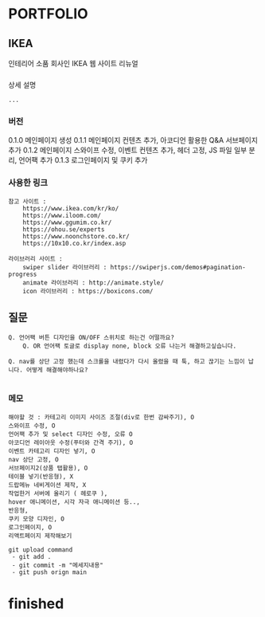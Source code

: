 # PORTFOLIO
## IKEA 
인테리어 소품 회사인 IKEA 웹 사이트 리뉴얼

### 
상세 설명
```
...

```
### 버전
0.1.0 메인페이지 생성
0.1.1 메인페이지 컨텐츠 추가, 아코디언 활용한 Q&A 서브페이지 추가
0.1.2 메인페이지 스와이프 수정, 이벤트 컨텐츠 추가, 헤더 고정, JS 파일 일부 분리, 언어팩 추가
0.1.3 로그인페이지 및 쿠키 추가

### 사용한 링크 

```
참고 사이트 :
    https://www.ikea.com/kr/ko/
    https://www.iloom.com/
    https://www.ggumim.co.kr/
    https://ohou.se/experts
    https://www.noonchstore.co.kr/
    https://10x10.co.kr/index.asp

라이브러리 사이트 :
    swiper slider 라이브러리 : https://swiperjs.com/demos#pagination-progress
    animate 라이브러리 : http://animate.style/
    icon 라이브러리 : https://boxicons.com/

```

## 질문
```
Q. 언어팩 버튼 디자인을 ON/OFF 스위치로 하는건 어떨까요?
    Q. OR 언어팩 토글로 display none, block 오류 나는거 해결하고싶습니다.

Q. nav를 상단 고정 했는데 스크롤을 내렸다가 다시 올렸을 때 툭, 하고 끊기는 느낌이 납니다. 어떻게 해결해야하나요?


```

### 메모
```
해야할 것 : 카테고리 이미지 사이즈 조절(div로 한번 감싸주기), O
스와이프 수정, O
언어팩 추가 및 select 디자인 수정, 오류 O
아코디언 레이아웃 수정(푸터와 간격 주기), O
이벤트 카테고리 디자인 넣기, O
nav 상단 고정, O
서브페이지2(상품 탭활용), O
테이블 넣기(반응형), X
드랍메뉴 네비게이션 제작, X
작업한거 서버에 올리기 ( 헤로쿠 ),
hover 애니메이션, 시각 자극 애니메이션 등..,
반응형,
쿠키 모양 디자인, O
로그인페이지, O
리액트페이지 제작해보기

git upload command
 - git add .
 - git commit -m "메세지내용"
 - git push orign main 

```

# finished
<img src = "">
<a href="">